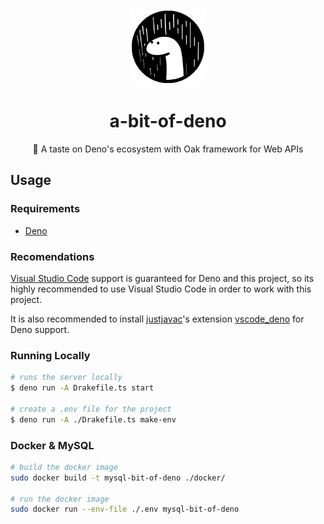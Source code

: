 <div align="center">
  <img 
    src="https://raw.githubusercontent.com/estebanborai/a-bit-of-deno/master/docs/deno.png"
    height="120"
    width="120"
  />
  <h1>a-bit-of-deno</h1>
  <span>🦕 A taste on Deno's ecosystem with Oak framework for Web APIs</span>
</div>

## Usage

### Requirements
- [Deno](https://deno.land/#installation)

### Recomendations
[Visual Studio Code](https://github.com/microsoft/vscode) support is guaranteed for Deno and this project, so its highly recommended
to use Visual Studio Code in order to work with this project.

It is also recommended to install [justjavac](https://github.com/justjavac)'s extension [vscode_deno](https://github.com/denoland/vscode_deno) for Deno support.

### Running Locally

```sh
# runs the server locally
$ deno run -A Drakefile.ts start

# create a .env file for the project
$ deno run -A ./Drakefile.ts make-env
```

### Docker & MySQL

```sh
# build the docker image
sudo docker build -t mysql-bit-of-deno ./docker/

# run the docker image
sudo docker run --env-file ./.env mysql-bit-of-deno
```
